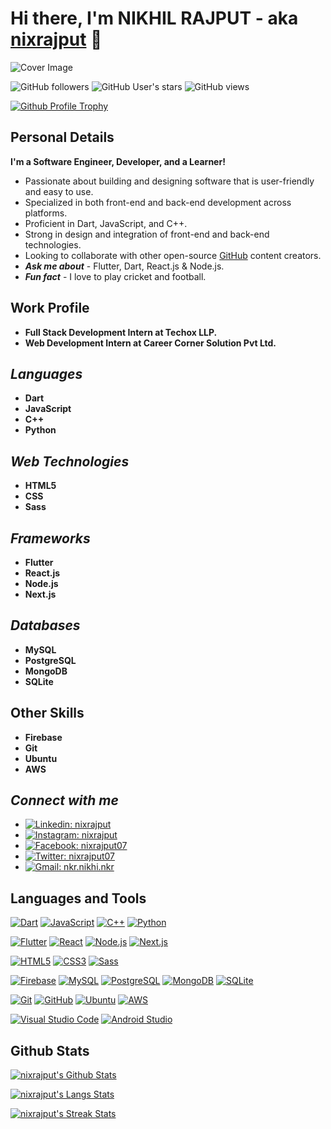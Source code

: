 # Hi there, I'm NIKHIL RAJPUT - aka [nixrajput][portfolio] 👋

![Cover Image](https://res.cloudinary.com/nixlab-cloudinary-storage/image/upload/v1672734010/portfolio/dev_dst5pc.png)

![GitHub followers](https://img.shields.io/github/followers/nixrajput?label=Followers)
![GitHub User's stars](https://img.shields.io/github/stars/nixrajput?affiliations=OWNER&label=Stars)
![GitHub views](https://komarev.com/ghpvc/?username=nixrajput&label=Profile+Views)

[![Github Profile Trophy](https://github-profile-trophy.vercel.app/?username=nixrajput&row=2&column=3&theme=vue-dark)][github]

## Personal Details

**I'm a Software Engineer, Developer, and a Learner!**

* Passionate about building and designing software that is user-friendly and easy to use.
* Specialized in both front-end and back-end development across platforms.
* Proficient in Dart, JavaScript, and C++.
* Strong in design and integration of front-end and back-end technologies.
* Looking to collaborate with other open-source [GitHub][github] content creators.
* ***Ask me about*** - Flutter, Dart, React.js & Node.js.
* ***Fun fact*** - I love to play cricket and football.

## Work Profile

* **Full Stack Development Intern at Techox LLP.**
* **Web Development Intern at Career Corner Solution Pvt Ltd.**

## *Languages*

* **Dart**
* **JavaScript**
* **C++**
* **Python**

## *Web Technologies*

* **HTML5**
* **CSS**
* **Sass**

## *Frameworks*

* **Flutter**
* **React.js**
* **Node.js**
* **Next.js**

## *Databases*

* **MySQL**
* **PostgreSQL**
* **MongoDB**
* **SQLite**

## Other Skills

* **Firebase**
* **Git**
* **Ubuntu**
* **AWS**

## *Connect with me*

* [![Linkedin: nixrajput](https://img.shields.io/badge/-nixrajput-blue?style=social&logo=Linkedin&link=https://www.linkedin.com/in/nixrajput/)][linkedin]
* [![Instagram: nixrajput](https://img.shields.io/badge/-nixrajput-blue?style=social&logo=Instagram&link=https://www.instagram.com/nixrajput/)][instagram]
* [![Facebook: nixrajput07](https://img.shields.io/badge/-nixrajput07-blue?style=social&logo=Facebook&link=https://www.facebook.com/nixrajput07/)][facebook]
* [![Twitter: nixrajput07](https://img.shields.io/twitter/follow/nixrajput07?style=social)][twitter]
* [![Gmail: nkr.nikhi.nkr](https://img.shields.io/badge/-nkr.nikhil.nkr@gmail.com-blue?style=social&logo=Gmail&link=mailto:nkr.nikhil.nkr@gmail.com)][gmail]

## Languages and Tools

[![Dart](https://img.shields.io/badge/Dart-282C34?logo=Dart&logoColor=0175C2)][github]
[![JavaScript](https://img.shields.io/badge/JavaScript-282C34?logo=JavaScript&logoColor=F7DF1E)][github]
[![C++](https://img.shields.io/badge/C++-282C34?logo=C%2B%2B&logoColor=00599C)][github]
[![Python](https://img.shields.io/badge/Python-282C34?logo=Python&logoColor=3776AB)][github]

[![Flutter](https://img.shields.io/badge/Flutter-282C34?logo=Flutter&logoColor=02569B)][github]
[![React](https://img.shields.io/badge/React-282C34?logo=React)][github]
[![Node.js](https://img.shields.io/badge/Node.js-282C34?logo=Node.js)][github]
[![Next.js](https://img.shields.io/badge/Next.js-282C34?logo=Next.js)][github]

[![HTML5](https://img.shields.io/badge/HTML5-282C34?logo=HTML5&logoColor=E34F26)][github]
[![CSS3](https://img.shields.io/badge/CSS3-282C34?logo=CSS3&logoColor=1572B6)][github]
[![Sass](https://img.shields.io/badge/Sass-282C34?logo=Sass&logoColor=CC6699)][github]

[![Firebase](https://img.shields.io/badge/Firebase-282C34?logo=Firebase&logoColor=FFCA28)][github]
[![MySQL](https://img.shields.io/badge/MySQL-282C34?logo=MySQL&logoColor=fff)][github]
[![PostgreSQL](https://img.shields.io/badge/PostgreSQL-282C34?logo=PostgreSQL&logoColor=fff)][github]
[![MongoDB](https://img.shields.io/badge/MongoDB-282C34?logo=MongoDB&logoColor=47A248)][github]
[![SQLite](https://img.shields.io/badge/SQLite-282C34?logo=SQLite)][github]

[![Git](https://img.shields.io/badge/Git-282C34?logo=Git&logoColor=F05032)][github]
[![GitHub](https://img.shields.io/badge/GitHub-282C34?logo=GitHub&logoColor=fff)][github]
[![Ubuntu](https://img.shields.io/badge/Ubuntu-282C34?logo=Ubuntu&logoColor=E95420)][github]
[![AWS](https://img.shields.io/badge/AWS-282C34?logo=Amazon-AWS&logoColor=fff)][github]

[![Visual Studio Code](https://img.shields.io/badge/Visual%20Studio%20Code-282C34?logo=Visual-Studio-Code&logoColor=007ACC)][github]
[![Android Studio](https://img.shields.io/badge/Android%20Studio-282C34?logo=Android-Studio&logoColor=3DDC84)][github]

## Github Stats

[![nixrajput's Github Stats](https://github-readme-stats.vercel.app/api?username=nixrajput&show_icons=true&hide_border=true&theme=vue-dark)][me]

[![nixrajput's Langs Stats](https://github-readme-stats.vercel.app/api/top-langs/?username=nixrajput&hide_border=true&theme=vue-dark)][me]

[![nixrajput's Streak Stats](https://github-readme-streak-stats.herokuapp.com/?user=nixrajput&show_icons=true&theme=vue-dark)][me]

[github]: https://github.com
[me]: https://github.com/nixrajput
[portfolio]: https://nixrajput.nixlab.co.in
[facebook]: https://facebook.com/nixrajput07
[twitter]: https://facebook.com/nixrajput07
[instagram]: https://instagram.com/nixrajput
[linkedin]: https://linkedin.com/in/nixrajput
[gmail]: mailto:nkr.nikhil.nkr@gmail.com
